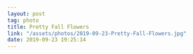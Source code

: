 ```yaml
---
layout: post
tag: photo
title: Pretty Fall Flowers
link: "/assets/photos/2019-09-23-Pretty-Fall-Flowers.jpg"
date: 2019-09-23 19:25:14
---
```

